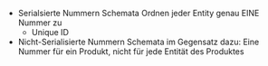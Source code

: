 - Serialsierte Nummern Schemata Ordnen jeder Entity genau EINE Nummer zu
	- Unique ID
- Nicht-Serialisierte Nummern Schemata im Gegensatz dazu: Eine Nummer für ein Produkt, nicht für jede Entität des Produktes